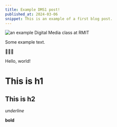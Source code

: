 ```yaml
---
title: Example DMS1 post!
published_at: 2024-03-06
snippet: This is an example of a first blog post.
---
```


![an example Digital Media class at RMIT](/w01s1/dms1_pfp.png)

Some example text.

🤯🤯🤯

Hello, world!

# This is h1

## This is h2

_underline_

**bold**

